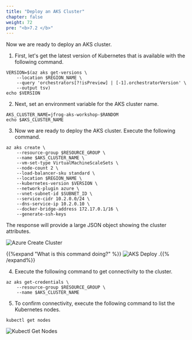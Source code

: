 ```yaml
---
title: "Deploy an AKS Cluster"
chapter: false
weight: 72
pre: "<b>7.2 </b>"
---
```


Now we are ready to deploy an AKS cluster.

1. First, let's get the latest version of Kubernetes that is available with the following command.

```
VERSION=$(az aks get-versions \
    --location $REGION_NAME \
    --query 'orchestrators[?!isPreview] | [-1].orchestratorVersion' \
    --output tsv)
echo $VERSION
```

2. Next, set an environment variable for the AKS cluster name.

```
AKS_CLUSTER_NAME=jfrog-aks-workshop-$RANDOM
echo $AKS_CLUSTER_NAME
```

3. Now we are ready to deploy the AKS cluster. Execute the following command.

```
az aks create \
    --resource-group $RESOURCE_GROUP \
    --name $AKS_CLUSTER_NAME \
    --vm-set-type VirtualMachineScaleSets \
    --node-count 2 \
    --load-balancer-sku standard \
    --location $REGION_NAME \
    --kubernetes-version $VERSION \
    --network-plugin azure \
    --vnet-subnet-id $SUBNET_ID \
    --service-cidr 10.2.0.0/24 \
    --dns-service-ip 10.2.0.10 \
    --docker-bridge-address 172.17.0.1/16 \
    --generate-ssh-keys
```

The response will provide a large JSON object showing the cluster attributes.

![Azure Create Cluster](/images/azure-create-cluster.png)

{{%expand "What is this command doing?" %}}
![AKS Deploy](/images/aks-deploy-architecture.svg)
.{{% /expand%}}

4. Execute the following command to get connectivity to the cluster.

```
az aks get-credentials \
    --resource-group $RESOURCE_GROUP \
    --name $AKS_CLUSTER_NAME
```

5. To confirm connectivity, execute the following command to list the Kubernetes nodes.

``
kubectl get nodes
``

![Kubectl Get Nodes](/images/kubectl-get-nodes.png)
